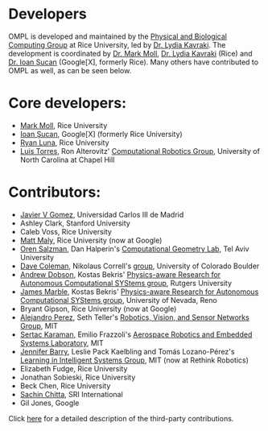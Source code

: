 # Developers

OMPL is developed and maintained by the [Physical and Biological Computing Group](http://www.kavrakilab.org) at Rice University, led by [Dr. Lydia Kavraki](http://www.cs.rice.edu/~kavraki). The development is coordinated by [Dr. Mark Moll](http://www.cs.rice.edu/~mmoll), [Dr. Lydia Kavraki](http://www.cs.rice.edu/~kavraki) (Rice) and [Dr. Ioan Șucan](http://ioan.sucan.ro) (Google\[X\], formerly Rice). Many others have contributed to OMPL as well, as can be seen below.

# Core developers:

- [Mark Moll](http://www.cs.rice.edu/~mmoll), Rice University
- [Ioan Șucan](http://ioan.sucan.ro), Google\[X\] (formerly Rice University)
- [Ryan Luna](http://www.ryanluna.com), Rice University
- [Luis Torres](http://luis.web.unc.edu), Ron Alterovitz' [Computational Robotics Group](http://robotics.cs.unc.edu), University of North Carolina at Chapel Hill


# Contributors:

- [Javier V Gomez](http://www.javiervgomez.com), Universidad Carlos III de Madrid
- Ashley Clark, Stanford University
- Caleb Voss, Rice University
- [Matt Maly](http://kavrakilab.org/profiles/mmaly), Rice University (now at Google)
- [Oren Salzman](http://acg.cs.tau.ac.il/people/oren-salzman/oren-salzman), Dan Halperin's [Computational Geometry Lab](http://acg.cs.tau.ac.il), Tel Aviv University
- [Dave Coleman](http://davetcoleman.com/),  Nikolaus Correll's [group](http://correll.cs.colorado.edu/), University of Colorado Boulder
- [Andrew Dobson](http://www.pracsyslab.org/dobson), Kostas Bekris' [Physics-aware Research for Autonomous Computational SYStems group](http://www.pracsyslab.org), Rutgers University
- [James Marble](http://www.cse.unr.edu/robotics/pracsys/marble), Kostas Bekris' [Physics-aware Research for Autonomous Computational SYStems group](http://www.cse.unr.edu/robotics/pracsys), University of Nevada, Reno
- Bryant Gipson, Rice University (now at Google)
- [Alejandro Perez](http://people.csail.mit.edu/aperez/www), Seth Teller's [Robotics, Vision, and Sensor Networks Group](http://rvsn.csail.mit.edu), MIT
- [Sertac Karaman](http://sertac.scripts.mit.edu/web), Emilio Frazzoli's [Aerospace Robotics and Embedded Systems Laboratory](http://ares.lids.mit.edu), MIT
- [Jennifer Barry](http://people.csail.mit.edu/jbarry), Leslie Pack Kaelbling and Tomás Lozano-Pérez's [Learning in Intelligent Systems Group](http://lis.csail.mit.edu), MIT (now at Rethink Robotics)
- Elizabeth Fudge, Rice University
- Jonathan Sobieski, Rice University
- Beck Chen, Rice University
- [Sachin Chitta](http://www.sachinchitta.org), SRI International
- Gil Jones, Google

Click [here](thirdparty.html) for a detailed description of the third-party contributions.
